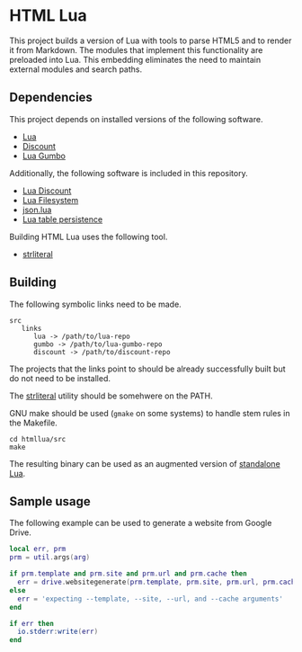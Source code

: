 # HTML Lua

This project builds a version of Lua with tools to parse HTML5 and to render it
from Markdown. The modules that implement this functionality are preloaded into
Lua. This embedding eliminates the need to maintain external modules and search
paths.

## Dependencies

This project depends on installed versions of the following software.

* [Lua](https://www.lua.org/)
* [Discount](https://github.com/Orc/discount)
* [Lua Gumbo](https://craigbarnes.gitlab.io/lua-gumbo/)

Additionally, the following software is included in this repository.

* [Lua Discount](https://gitlab.com/craigbarnes/lua-discount)
* [Lua Filesystem](https://github.com/keplerproject/luafilesystem)
* [json.lua](https://github.com/rxi/json.lua)
* [Lua table persistence](https://github.com/hipe/lua-table-persistence)

Building HTML Lua uses the following tool.

* [strliteral](https://github.com/mortie/strliteral)

## Building

The following symbolic links need to be made.

```
src
   links
      lua -> /path/to/lua-repo
      gumbo -> /path/to/lua-gumbo-repo
      discount -> /path/to/discount-repo
```

The projects that the links point to should be already successfully built but
do not need to be installed.

The [strliteral](https://github.com/mortie/strliteral) utility should be
somehwere on the PATH.

GNU make should be used (`gmake` on some systems) to handle stem rules in the
Makefile.

```
cd htmllua/src
make
```

The resulting binary can be used as an augmented version of [standalone
Lua](https://www.lua.org/manual/5.4/manual.html#7).

## Sample usage

The following example can be used to generate a website from Google Drive.

```lua
local err, prm
prm = util.args(arg)

if prm.template and prm.site and prm.url and prm.cache then
  err = drive.websitegenerate(prm.template, prm.site, prm.url, prm.cache)
else
  err = 'expecting --template, --site, --url, and --cache arguments'
end

if err then
  io.stderr:write(err)
end
```

